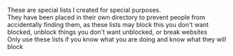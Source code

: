 These are special lists I created for special purposes. <br/>
They have been placed in their own directory to prevent people from accidentally finding them, as these lists may block this you don't want blocked, unblock things you don't want unblocked, or break websites<br>
Only use these lists if you know what you are doing and know what they will block
